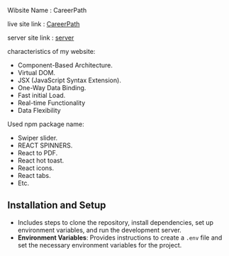 Wibsite Name : CareerPath

live site link : [CareerPath](https://assignment-eleven-e0849.web.app/)

server site link : [server](https://github.com/rafizul896/careerPath-server-side)

characteristics of my website:
 * Component-Based Architecture.
 * Virtual DOM.
 * JSX (JavaScript Syntax Extension).
 * One-Way Data Binding.
 * Fast initial Load.
 * Real-time Functionality
 * Data Flexibility

Used npm package name:
 * Swiper slider.
 * REACT SPINNERS.
 * React to PDF.
 * React hot toast.
 * React icons.
 * React tabs.
 * Etc.

## Installation and Setup
- Includes steps to clone the repository, install dependencies, set up environment variables, and run the development server.
- **Environment Variables**: Provides instructions to create a `.env` file and set the necessary environment variables for the project.
